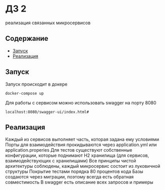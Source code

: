 # ДЗ 2
реализация связанных микросервисов

## Содержание
- [Запуск](#запуск)
- [Реализация](#реализация)


## Запуск
Запуск происходит в докере
```shell
docker-compose up 
```
Для работы с сервисом можно использовать swagger на порту 8080
```
localhost:8080/swagger-ui/index.html#
```

## Реализация
Каждый из сервисов выполняет часть, которая задана ему условиями
Порты для взаимодействия прокидываются через application.yml или application.properies
Для тестов существуют собственные конфигурации, которые поднимают H2 хранилища (для сервисов, взаимодействующих с хранилищами)
Все принципы чистой архитектуры соблюдены, каждый микросервис состоит из луковичной структуры
Покрытие тестами порядка 80 процентов кода
Базы создаются через миграции, поэтому всегда есть обратная совместимость
В swagger есть описание всех запросов и примеры